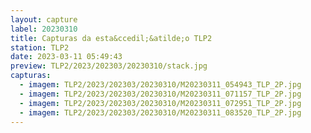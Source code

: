 ```yaml
---
layout: capture
label: 20230310
title: Capturas da esta&ccedil;&atilde;o TLP2
station: TLP2
date: 2023-03-11 05:49:43
preview: TLP2/2023/202303/20230310/stack.jpg
capturas:
  - imagem: TLP2/2023/202303/20230310/M20230311_054943_TLP_2P.jpg
  - imagem: TLP2/2023/202303/20230310/M20230311_071157_TLP_2P.jpg
  - imagem: TLP2/2023/202303/20230310/M20230311_072951_TLP_2P.jpg
  - imagem: TLP2/2023/202303/20230310/M20230311_083520_TLP_2P.jpg
---
```

